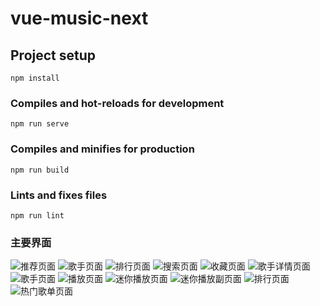 # vue-music-next

## Project setup

```
npm install
```

### Compiles and hot-reloads for development

```
npm run serve
```

### Compiles and minifies for production

```
npm run build
```

### Lints and fixes files

```
npm run lint
```
### 主要界面
![推荐页面](https://user-images.githubusercontent.com/56312240/132153317-e38fd174-5554-4d7f-a788-9683a7a99363.png)
![歌手页面](https://user-images.githubusercontent.com/56312240/132153405-0d20cfbb-ca12-46d8-8a7e-cf1e96d4a25e.png)
![排行页面](https://user-images.githubusercontent.com/56312240/132153521-0e10a185-892b-4a09-93b4-b2a8c49a721c.png)
![搜索页面](https://user-images.githubusercontent.com/56312240/132153540-a2965438-b86e-442c-ad45-21bc55411e5b.png)
![收藏页面](https://user-images.githubusercontent.com/56312240/132153551-9d737ae8-1c82-416f-923c-251ce4f190c2.png)
![歌手详情页面](https://user-images.githubusercontent.com/56312240/132153575-ca190070-000a-4e33-9498-006ad2691430.png)
![歌手页面](https://user-images.githubusercontent.com/56312240/132153607-13b38c50-7cf7-42f1-b1c7-1945a3333b45.png)
![播放页面](https://user-images.githubusercontent.com/56312240/132153620-f6fb3231-676e-4759-8f73-8d0c923913d9.png)
![迷你播放页面](https://user-images.githubusercontent.com/56312240/132153662-c3e79c84-9dee-4357-a46d-bb05d12f7e18.png)
![迷你播放副页面](https://user-images.githubusercontent.com/56312240/132153671-4d030339-7463-477d-8269-cce9cc86f579.png)
![排行页面](https://user-images.githubusercontent.com/56312240/132153688-f975c175-73de-4e6b-b7b1-055ebece390f.png)
![热门歌单页面](https://user-images.githubusercontent.com/56312240/132153698-32d1a099-1a3a-4653-80b1-de78d3c5ef05.png)

